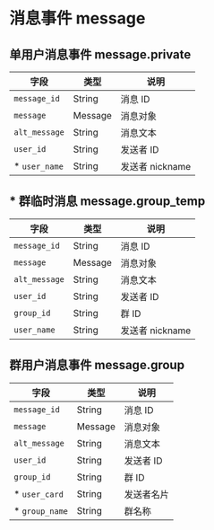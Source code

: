 # 消息事件 message

## 单用户消息事件 message.private

| 字段          | 类型    | 说明            |
| ------------- | ------- | --------------- |
| `message_id`  | String  | 消息 ID         |
| `message`     | Message | 消息对象        |
| `alt_message` | String  | 消息文本        |
| `user_id`     | String  | 发送者 ID       |
| * `user_name` | String  | 发送者 nickname |

## * 群临时消息 message.group_temp

| 字段          | 类型    | 说明            |
| ------------- | ------- | --------------- |
| `message_id`  | String  | 消息 ID         |
| `message`     | Message | 消息对象        |
| `alt_message` | String  | 消息文本        |
| `user_id`     | String  | 发送者 ID       |
| `group_id`    | String  | 群 ID           |
| `user_name`   | String  | 发送者 nickname |

## 群用户消息事件 message.group

| 字段           | 类型    | 说明       |
| -------------- | ------- | ---------- |
| `message_id`   | String  | 消息 ID    |
| `message`      | Message | 消息对象   |
| `alt_message`  | String  | 消息文本   |
| `user_id`      | String  | 发送者 ID  |
| `group_id`     | String  | 群 ID      |
| * `user_card`  | String  | 发送者名片 |
| * `group_name` | String  | 群名称     |